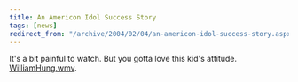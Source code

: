 ```yaml
---
title: An Americon Idol Success Story
tags: [news]
redirect_from: "/archive/2004/02/04/an-americon-idol-success-story.aspx/"
---
```


It's a bit painful to watch. But you gotta love this kid's attitude.
[WilliamHung.wmv](WilliamHung.wmv).


